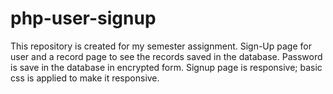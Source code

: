 # php-user-signup
This repository is created for my semester assignment. Sign-Up page for user and a record page to see the records saved in the database. Password is save in the database in encrypted form. Signup page is responsive; basic css is applied to make it responsive. 
